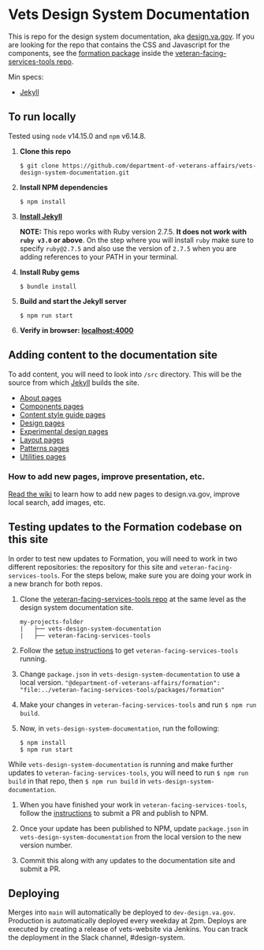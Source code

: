 # Vets Design System Documentation

This is repo for the design system documentation, aka [design.va.gov](https://design.va.gov). If you are looking for the repo that contains the CSS and Javascript for the components, see the [formation package](https://github.com/department-of-veterans-affairs/veteran-facing-services-tools/tree/master/packages/formation) inside the [veteran-facing-services-tools repo](https://github.com/department-of-veterans-affairs/veteran-facing-services-tools).

Min specs:

- [Jekyll](http://jekyllrb.com)

## To run locally

Tested using `node` v14.15.0 and `npm` v6.14.8.

1. **Clone this repo**

   ```
   $ git clone https://github.com/department-of-veterans-affairs/vets-design-system-documentation.git
   ```

1. **Install NPM dependencies**

   ```
   $ npm install
   ```

1. **[Install Jekyll](https://jekyllrb.com/docs/installation/)**

   **NOTE:** This repo works with Ruby version 2.7.5. **It does not work with `ruby v3.0` or above**. On the step where you will install `ruby` make sure to specify `ruby@2.7.5` and also use the version of `2.7.5` when you are adding references to your PATH in your terminal.

1. **Install Ruby gems**

   ```
   $ bundle install
   ```

1. **Build and start the Jekyll server**

   ```
   $ npm run start
   ```

1. **Verify in browser: [localhost:4000](http://localhost:4000/)**

## Adding content to the documentation site

To add content, you will need to look into `/src` directory. This will be the source from which [Jekyll](http://jekyllrb.com) builds the site.

- [About pages](https://github.com/department-of-veterans-affairs/vets-design-system-documentation/tree/main/src/_about)
- [Components pages](https://github.com/department-of-veterans-affairs/vets-design-system-documentation/tree/main/src/_components)
- [Content style guide pages](https://github.com/department-of-veterans-affairs/vets-design-system-documentation/tree/main/src/_content-style-guide)
- [Design pages](https://github.com/department-of-veterans-affairs/vets-design-system-documentation/tree/main/src/_design)
- [Experimental design pages](https://github.com/department-of-veterans-affairs/vets-design-system-documentation/tree/main/src/_experimental-design)
- [Layout pages](https://github.com/department-of-veterans-affairs/vets-design-system-documentation/tree/main/src/_layout)
- [Patterns pages](https://github.com/department-of-veterans-affairs/vets-design-system-documentation/tree/main/src/_patterns)
- [Utilities pages](https://github.com/department-of-veterans-affairs/vets-design-system-documentation/tree/main/src/_utilities)

### How to add new pages, improve presentation, etc.

[Read the wiki](https://github.com/department-of-veterans-affairs/vets-design-system-documentation/wiki) to learn how to add new pages to design.va.gov, improve local search, add images, etc.

## Testing updates to the Formation codebase on this site

In order to test new updates to Formation, you will need to work in two different repositories: the repository for this site and `veteran-facing-services-tools`. For the steps below, make sure you are doing your work in a new branch for both repos.

1. Clone the [veteran-facing-services-tools repo](https://github.com/department-of-veterans-affairs/veteran-facing-services-tools) at the same level as the design system documentation site.

   ```
   my-projects-folder
   |   ├── vets-design-system-documentation
   |   ├── veteran-facing-services-tools
   ```

1. Follow the [setup instructions](https://github.com/department-of-veterans-affairs/veteran-facing-services-tools#setup) to get `veteran-facing-services-tools` running.

1. Change `package.json` in `vets-design-system-documentation` to use a local version. `"@department-of-veterans-affairs/formation": "file:../veteran-facing-services-tools/packages/formation"`

1. Make your changes in `veteran-facing-services-tools` and run `$ npm run build`.

1. Now, in `vets-design-system-documentation`, run the following:

   ```
   $ npm install
   $ npm run start
   ```

While `vets-design-system-documentation` is running and make further updates to `veteran-facing-services-tools`, you will need to run `$ npm run build` in that repo, then `$ npm run build` in `vets-design-system-documentation`.

1. When you have finished your work in `veteran-facing-services-tools`, follow the [instructions](https://github.com/department-of-veterans-affairs/veteran-facing-services-tools#publishing-module-to-npm) to submit a PR and publish to NPM.

1. Once your update has been published to NPM, update `package.json` in `vets-design-system-documentation` from the local version to the new version number.

1. Commit this along with any updates to the documentation site and submit a PR.

## Deploying

Merges into `main` will automatically be deployed to `dev-design.va.gov`. Production is automatically deployed every weekday at 2pm. Deploys are executed by creating a release of vets-website via Jenkins. You can track the deployment in the Slack channel, #design-system.

